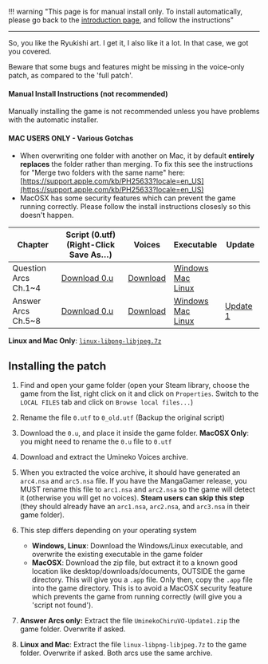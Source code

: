 !!! warning "This page is for manual install only. To install automatically, please go back to the [introduction page](Umineko-Getting-started.md), and follow the instructions"

----

So, you like the Ryukishi art. I get it, I also like it a lot. In that case, we got you covered.

Beware that some bugs and features might be missing in the voice-only patch, as compared to the 'full patch'.

#### Manual Install Instructions (not recommended)

Manually installing the game is not recommended unless you have problems with the automatic installer. 

#### MAC USERS ONLY - Various Gotchas
- When overwriting one folder with another on Mac, it by default **entirely replaces** the folder rather than merging. To fix this see the instructions for "Merge two folders with the same name" here: [https://support.apple.com/kb/PH25633?locale=en_US](https://support.apple.com/kb/PH25633?locale=en_US)
- MacOSX has some security features which can prevent the game running correctly. Please follow the install instructions closesly so this doesn't happen.

<table>
<thead>
<tr class="header">
<th>Chapter</th>
<th>Script (0.utf)<br>(Right-Click Save As…)</th>
<th>Voices</th>
<th>Executable</th>
<th>Update</th>
</tr>
</thead>
<tbody>
<tr class="odd">
<td>Question Arcs<br>Ch.1~4</td>
<td><a href="https://07th-mod.com/download.php?repository=umineko-question&file=voice_only/InDevelopment/ManualUpdates/0.utf">Download 0.u</a></td>
<td><a href="https://07th-mod.com/Beato/Umineko-Voices-nsa.7z">Download</a></td>
<td><a href="https://07th-mod.com/Beato-voice/Umineko1to4.exe">Windows</a> <br> <a href="https://07th-mod.com/Beato-voice/Umineko1to4.app.zip">Mac</a> <br> <a href="https://07th-mod.com/Beato-voice/Umineko1to4">Linux</a></td>
<td></td>
</tr>
<tr class="even">
<td>Answer Arcs<br>Ch.5~8</td>
<td><a href="https://07th-mod.com/download.php?repository=umineko-answer&file=master/voices-only/0.utf">Download 0.u</a></td>
<td><a href="https://07th-mod.com/Bern/UminekoChiru-Voices-nsa.7z">Download</a></td>
<td><a href="https://07th-mod.com/Bern-voice/Umineko5to8.exe">Windows</a> <br> <a href="https://07th-mod.com/Bern-voice/Umineko5to8.app.zip">Mac</a> <br> <a href="https://07th-mod.com/Bern-voice/Umineko5to8">Linux</a></td>
<td><a href="https://07th-mod.com/Bern/UminekoChiruVO-Update1.zip">Update 1</a></td>
</tr>
</tbody>
</table>

**Linux and Mac Only**: [`linux-libpng-libjpeg.7z`](https://07th-mod.com/Beato/linux-libpng-libjpeg.7z)

## Installing the patch

1. Find and open your game folder (open your Steam library, choose the game from the list, right click on it and click on ``Properties``. Switch to the ``LOCAL FILES`` tab and click on ``Browse local files...``)
2. Rename the file ``0.utf`` to ``0_old.utf`` (Backup the original script)
3. Download the ``0.u``, and place it inside the game folder. **MacOSX Only**: you might need to rename the `0.u` file to `0.utf`
4. Download and extract the Umineko Voices archive.
5. When you extracted the voice archive, it should have generated an `arc4.nsa` and `arc5.nsa` file.
If you have the MangaGamer release, you MUST rename this file to `arc1.nsa` and `arc2.nsa` so the game will detect it (otherwise you will get no voices).
**Steam users can skip this step** (they should already have an `arc1.nsa`, `arc2.nsa`, and `arc3.nsa` in their game folder).
6. This step differs depending on your operating system
    - **Windows, Linux**: Download the Windows/Linux executable, and overwrite the existing executable in the game folder 
    - **MacOSX**: Download the zip file, but extract it to a known good location like desktop/downloads/documents, OUTSIDE the game directory. This will give you a `.app` file. Only then, copy the `.app` file into the game directory. This is to avoid a MacOSX security feature which prevents the game from running correctly (will give you a 'script not found').  

7. **Answer Arcs only:** Extract the file ``UminekoChiruVO-Update1.zip`` the game folder. Overwrite if asked.
8. **Linux and Mac**: Extract the file `linux-libpng-libjpeg.7z` to the game folder. Overwrite if asked. Both arcs use the same archive.
